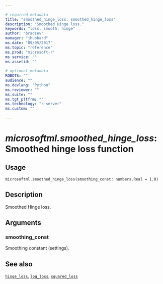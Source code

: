 ```yaml
--- 
 
# required metadata 
title: "smoothed_hinge_loss: smoothed_hinge_loss" 
description: "Smoothed Hinge loss." 
keywords: "loss, smooth, hinge" 
author: "bradsev" 
manager: "jhubbard" 
ms.date: "09/05/2017" 
ms.topic: "reference" 
ms.prod: "microsoft-r" 
ms.service: "" 
ms.assetid: "" 
 
# optional metadata 
ROBOTS: "" 
audience: "" 
ms.devlang: "Python" 
ms.reviewer: "" 
ms.suite: "" 
ms.tgt_pltfrm: "" 
ms.technology: "r-server" 
ms.custom: "" 
 
---
```


# *microsoftml.smoothed_hinge_loss*: Smoothed hinge loss function





## Usage



```
microsoftml.smoothed_hinge_loss(smoothing_const: numbers.Real = 1.0)
```





## Description

Smoothed Hinge loss.


## Arguments


### smoothing_const

Smoothing constant (settings).


## See also

[`hinge_loss`](hinge-loss.md),
[`log_loss`](log-loss.md),
[`squared_loss`](squared-loss.md)
